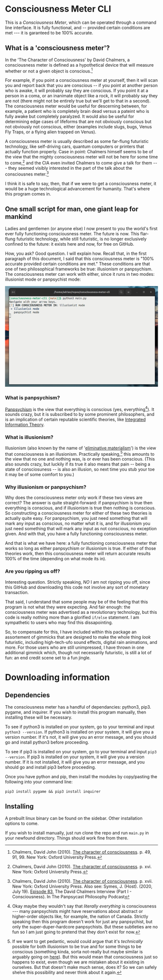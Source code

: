 # Consciousness Meter CLI
This is a _Consciousness Meter_, which can be operated through a command line interface. It is fully functional, and -- provided certain conditions are met --- it is garanteed to be 100% accurate.

## What is a 'consciousness meter'?
In the 'The Character of Consciousness' by David Chalmers, a consciousness meter is defined as a hypothetical device that will measure whether or not a given object is conscious.[^1]

For example, if you point a consciousness meter at yourself, then it will scan you and report back that you are conscious -- if you point at another person who is awake, it will probably say they are conscious. If you point it at a person in a coma, or an inanimate object like a rock, it will probably say they are not (there might not be entirely true but we'll get to that in a second). The consciousness meter would be useful for descerning between, for example, a patient who is completely brain dead versus a pateint who is fully awake but completely paralyzed. It would also be useful for determining edge cases of lifeforms that are not obviously conscious but not obviously not conscious, either (examples include slugs, bugs, Venus Fly Traps, or a flying alien trapped on Venus).

A consciousness meter is usually described as some far-flung futuristic technology, like self-driving cars, quantum computers or printers that actually function properly. Case in point: Chalmers himself seems to be of the view that the mighty consciousness meter will not be here for some time to come,[^2] and the CIA even invited Chalmers to come give a talk for them --- they seemed visibly interested in the part of the talk about the consciousnes meter.[^3]

I think it is safe to say, then, that if we were to get a consciousness meter, it would be a huge technological advancement for humanity. That's where this program comes in.


## One small script for man, one giant leap for mankind
Ladies and gentlemen (or anyone else) I now present to you the world's first ever fully functioning consciousness meter. The future is now. This flar-flung futuristic technology, while still futuristic, is no longer exclusively confined to the future: it exists here and now, for free on GitHub.

How, you ask? Good question. I will explain how. Recall that, in the first paragraph of this document, I said that this consciousness meter is "100% accurate provided certain conditions are met." These conditions are that one of two philosophical frameworks be true: illusionism or panpsychism. The consciousness meter can work with either, since it runs in two modes: illusionist mode or panpsychist mode:

![demonstration](screenshot.png)

### What is panpsychism?
[Panpsychism](https://plato.stanford.edu/entries/panpsychism/) is the view that everything is conscious (yes, everything[^4]). It sounds crazy, but it is subscribed to by some prominent philosophers, and is an implication of certain reputable scientific theories, like [Integrated Information Theory](https://en.wikipedia.org/wiki/Integrated_information_theory).


### What is illusionism?
Illusionism (also known by the name of '[eliminative materialism](https://plato.stanford.edu/entries/materialism-eiminative/)') is the view that consciousness is an illusionism. Practically speaking,[^5] this amounts to the view that no one and nothing was, is or ever has been conscious. (This also sounds crazy, but luckily if its true it also means that pain -- being a state of consciosuness -- is also an illusion, so next time you stub your toe it may be of some comfort to you.)


### Why illusionism or panpsychism? 
Why does the consciousness meter only work if these two views are correct? The answer is quite straight-forward: if panpsychism is true then everything is conscious, and if illusionism is true then nothing is conscious. So constructing a consciousness meter for either of these two theories is actually quite easy. For panpsychism, you just need something that will mark any input as conscious, no matter what it is, and for illusionism you just need something that will mark any input as not conscious, no exception given. And with that, you have a fully functioning consciousness meter.

And that is what we have here: a fully functioning consciousness meter that works so long as either panpsychism or illusionism is true. If either of those theories work, then this consciousness meter will return accurate results 100% of the time (depending on what mode its in).


### Are you ripping us off?
Interesting question. Strictly speaking, _NO_ I am not ripping you off, since this GitHub and downloading this code not involve any sort of monetary transaction.

That said, I understand that some people may be of the feeling that this program is not what they were expecting. And fair enough: the consciousness meter was advertised as a revolutionary technology, but this code is really nothing more than a glorified  `if/else` statement. I am sympathetic to users who may find this dissapointing.

 So, to compensate for this, I have included within this package an assortement of gimmicks that are designed to make the whole thing _look_ futuristic, including high-tech-ufo sound effects, digital rain animations, and more. For those users who are still unimpressed, I have thrown in one additional gimmick which, though not necessarily futuristic, is still a lot of fun: an end credit scene set to a fun jingle.


# Downloading information

## Dependencies
The consciousness meter has a handful of dependancies: python3, pip3. pygame, and inquirer. If you wish to install this program manually, then installing these will be necessary.

To see if python3 is installed on your system, go to your terminal and input `python3 --version`. If python3 is installed on your system, it will give you a version number. If it's not, it will give you an error message, and you should go and install python3 before proceeding.

To see if pip3 is installed on your system, go to your terminal and input `pip3 --version`. If pip3 is installed on your system, it will give you a version number. If it is not installed, it will give you an error message, and you should go and install pip3 before proceeding.

Once you have python and pip, then install the modules by copy/pasting the following into your command line:

`pip3 install pygame && pip3 install inquirer`

## Installing
A prebuilt linux binary can be found on the sidebar. Other installation options to come.

If you wish to install manually, just run clone the repo and run `main.py` in your newfound directory. Things should work fine from there.

[^1]: Chalmers, David John (2010). [The character of consciousness](https://philpapers.org/rec/CHATCO-14). p. 49, 91, 99. New York: Oxford University Press.
[^2]: Chalmers, David John (2010). [The character of consciousness](https://philpapers.org/rec/CHATCO-14). p. xvi. New York: Oxford University Press.
[^3]: Chalmers, David John (2010). [The character of consciousness](https://philpapers.org/rec/CHATCO-14). p. xvii. New York: Oxford University Press.
Also see: Symes, J. (Host). (2020, July 19). [Episode 83](https://thepanpsycast.com/panpsycast2/episode83-1), The David Chalmers Interview (Part I - Consciousness). In The Panpsycast Philosophy Podcast
[^4]: Okay maybe they wouldn't say that _literally everything_ is consciousness --- many panpsychists might have reservations about abstract or higher-order objects like, for example, the nation of Canada. Strictly speaking then this program doesn't work for just any panpsychist, but only the super-duper-hardcore panpsychists. But these subtleties are no fun so I am just going to pretend that they don't exist for now.
[^5]: If we want to get pedantic, would could argue that it's _technically_ possible for both illusionism to be true and for some things to be conscious (something kinda, sorta not-really but maybe similar is arguably going on [here](https://philpapers.org/rec/ROEDPM)). But this would mean that consciousness just so happens to exist, even though we are mistaken about it existing in ourselves. But that doesn't make much sense, does it? So we can safely shelve this possibility and never think about it again.
